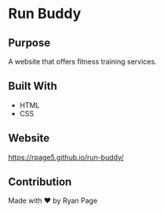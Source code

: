 # Run Buddy

## Purpose
A website that offers fitness training services.

## Built With
* HTML
* CSS

## Website
https://rpage5.github.io/run-buddy/

## Contribution
Made with ❤️ by Ryan Page
